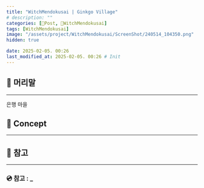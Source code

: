 ```yaml
---
title: "WitchMendokusai | Ginkgo Village"
# description: ""
categories: [📀Post, 🥥WitchMendokusai]
tags: [WitchMendokusai]
image: "/assets/project/WitchMendokusai/ScreenShot/240514_104350.png"
hidden: true

date: 2025-02-05. 00:26
last_modified_at: 2025-02-05. 00:26 # Init
---
```


## 📀 머리말

---

은행 마을  

## 📀 Concept

---

## 📀 참고

---

### 💿 참고 : _
